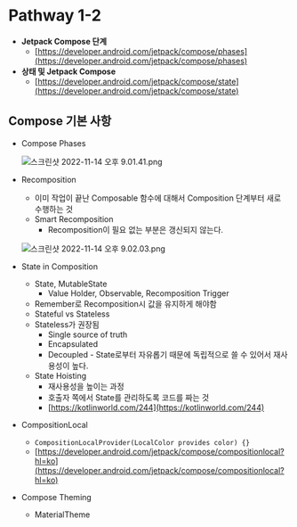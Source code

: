 # Pathway 1-2

- **Jetpack Compose 단계**
    - [https://developer.android.com/jetpack/compose/phases](https://developer.android.com/jetpack/compose/phases)
- **상태 및 Jetpack Compose**
    - [https://developer.android.com/jetpack/compose/state](https://developer.android.com/jetpack/compose/state)

## Compose 기본 사항

- Compose Phases
    
    ![스크린샷 2022-11-14 오후 9.01.41.png](Pathway%201-2%208e10744a36f744ce942ea5119ce94d60/%25E1%2584%2589%25E1%2585%25B3%25E1%2584%258F%25E1%2585%25B3%25E1%2584%2585%25E1%2585%25B5%25E1%2586%25AB%25E1%2584%2589%25E1%2585%25A3%25E1%2586%25BA_2022-11-14_%25E1%2584%258B%25E1%2585%25A9%25E1%2584%2592%25E1%2585%25AE_9.01.41.png)
    
- Recomposition
    - 이미 작업이 끝난 Composable 함수에 대해서 Composition 단계부터 새로 수행하는 것
    - Smart Recomposition
        - Recomposition이 필요 없는 부분은 갱신되지 않는다.
    
    ![스크린샷 2022-11-14 오후 9.02.03.png](Pathway%201-2%208e10744a36f744ce942ea5119ce94d60/%25E1%2584%2589%25E1%2585%25B3%25E1%2584%258F%25E1%2585%25B3%25E1%2584%2585%25E1%2585%25B5%25E1%2586%25AB%25E1%2584%2589%25E1%2585%25A3%25E1%2586%25BA_2022-11-14_%25E1%2584%258B%25E1%2585%25A9%25E1%2584%2592%25E1%2585%25AE_9.02.03.png)
    
- State in Composition
    - State, MutableState
        - Value Holder, Observable, Recomposition Trigger
    - Remember로 Recomposition시 값을 유지하게 해야함
    - Stateful vs Stateless
    - Stateless가 권장됨
        - Single source of truth
        - Encapsulated
        - Decoupled - State로부터 자유롭기 때문에 독립적으로 쓸 수 있어서 재사용성이 높다.
    - State Hoisting
        - 재사용성을 높이는 과정
        - 호출자 쪽에서 State를 관리하도록 코드를 짜는 것
        - [https://kotlinworld.com/244](https://kotlinworld.com/244)
- CompositionLocal
    - `CompositionLocalProvider(LocalColor provides color) {}`
    - [https://developer.android.com/jetpack/compose/compositionlocal?hl=ko](https://developer.android.com/jetpack/compose/compositionlocal?hl=ko)
- Compose Theming
    - MaterialTheme
